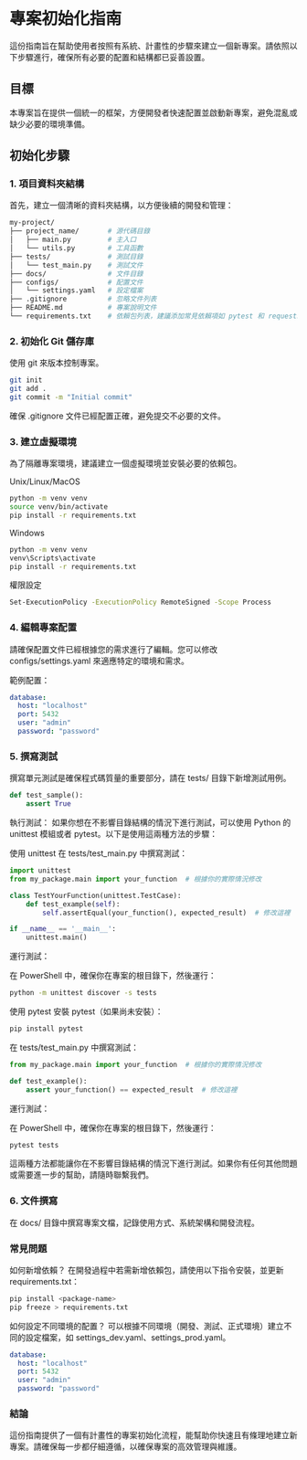 # 專案初始化指南

這份指南旨在幫助使用者按照有系統、計畫性的步驟來建立一個新專案。請依照以下步驟進行，確保所有必要的配置和結構都已妥善設置。

## 目標
本專案旨在提供一個統一的框架，方便開發者快速配置並啟動新專案，避免混亂或缺少必要的環境準備。

## 初始化步驟

### 1. **項目資料夾結構**
首先，建立一個清晰的資料夾結構，以方便後續的開發和管理：

```bash
my-project/
├── project_name/       # 源代碼目錄
│   ├── main.py         # 主入口
│   └── utils.py        # 工具函數
├── tests/              # 測試目錄
│   └── test_main.py    # 測試文件
├── docs/               # 文件目錄
├── configs/            # 配置文件
│   └── settings.yaml   # 設定檔案
├── .gitignore          # 忽略文件列表
├── README.md           # 專案說明文件
└── requirements.txt    # 依賴包列表，建議添加常見依賴項如 pytest 和 requests
```

### 2. **初始化 Git 儲存庫**
使用 git 來版本控制專案。

```bash
git init
git add .
git commit -m "Initial commit"
```

確保 .gitignore 文件已經配置正確，避免提交不必要的文件。

### 3. **建立虛擬環境**
為了隔離專案環境，建議建立一個虛擬環境並安裝必要的依賴包。

Unix/Linux/MacOS
```bash
python -m venv venv
source venv/bin/activate
pip install -r requirements.txt
```
Windows
```bash
python -m venv venv
venv\Scripts\activate
pip install -r requirements.txt
```

權限設定
```bash
Set-ExecutionPolicy -ExecutionPolicy RemoteSigned -Scope Process
```

### 4. **編輯專案配置**
請確保配置文件已經根據您的需求進行了編輯。您可以修改 configs/settings.yaml 來適應特定的環境和需求。

範例配置：

```yaml
database:
  host: "localhost"
  port: 5432
  user: "admin"
  password: "password"
```

### 5. **撰寫測試**
撰寫單元測試是確保程式碼質量的重要部分，請在 tests/ 目錄下新增測試用例。

```python
def test_sample():
    assert True
```

執行測試：
如果你想在不影響目錄結構的情況下進行測試，可以使用 Python 的 unittest 模組或者 pytest。以下是使用這兩種方法的步驟：

使用 unittest
在 tests/test_main.py 中撰寫測試：

```python
import unittest
from my_package.main import your_function  # 根據你的實際情況修改

class TestYourFunction(unittest.TestCase):
    def test_example(self):
        self.assertEqual(your_function(), expected_result)  # 修改這裡

if __name__ == '__main__':
    unittest.main()
```
運行測試：

在 PowerShell 中，確保你在專案的根目錄下，然後運行：

```bash
python -m unittest discover -s tests
```

使用 pytest
安裝 pytest（如果尚未安裝）：

```bash
pip install pytest
```

在 tests/test_main.py 中撰寫測試：

```python
from my_package.main import your_function  # 根據你的實際情況修改

def test_example():
    assert your_function() == expected_result  # 修改這裡
```
運行測試：

在 PowerShell 中，確保你在專案的根目錄下，然後運行：

```bash
pytest tests
```
這兩種方法都能讓你在不影響目錄結構的情況下進行測試。如果你有任何其他問題或需要進一步的幫助，請隨時聯繫我們。

### 6. **文件撰寫**
在 docs/ 目錄中撰寫專案文檔，記錄使用方式、系統架構和開發流程。

### 常見問題
如何新增依賴？ 在開發過程中若需新增依賴包，請使用以下指令安裝，並更新 requirements.txt：

```bash
pip install <package-name>
pip freeze > requirements.txt
```

如何設定不同環境的配置？ 可以根據不同環境（開發、測試、正式環境）建立不同的設定檔案，如 settings_dev.yaml、settings_prod.yaml。
```yaml
database:
  host: "localhost"
  port: 5432
  user: "admin"
  password: "password"
```

### 結論
這份指南提供了一個有計畫性的專案初始化流程，能幫助你快速且有條理地建立新專案。請確保每一步都仔細遵循，以確保專案的高效管理與維護。